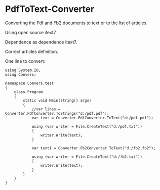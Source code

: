 # PdfToText-Converter
Converting the Pdf and Fb2 documents to text or to the list of articles.

Using open source itext7.

Dependence as dependence itext7.

Correct articles definition.

One line to convert:
```
using System.IO;
using Convers;

namespace Convers.test
{
    class Program
    {
        static void Main(string[] args)
        {
            //var lines = Converter.PdfConverter.ToStrings("d:/pdf.pdf");
            var text = Converter.PdfConverter.ToText("d:/pdf.pdf");

            using (var writer = File.CreateText("d:/pdf.txt"))
            {
                writer.Write(text);
            }
            
            var text1 = Converter.Fb2Converter.ToText("d:/fb2.fb2");

            using (var writer = File.CreateText("d:/fb2.txt"))
            {
                writer.Write(text);
            }
        }
    }
}
```
